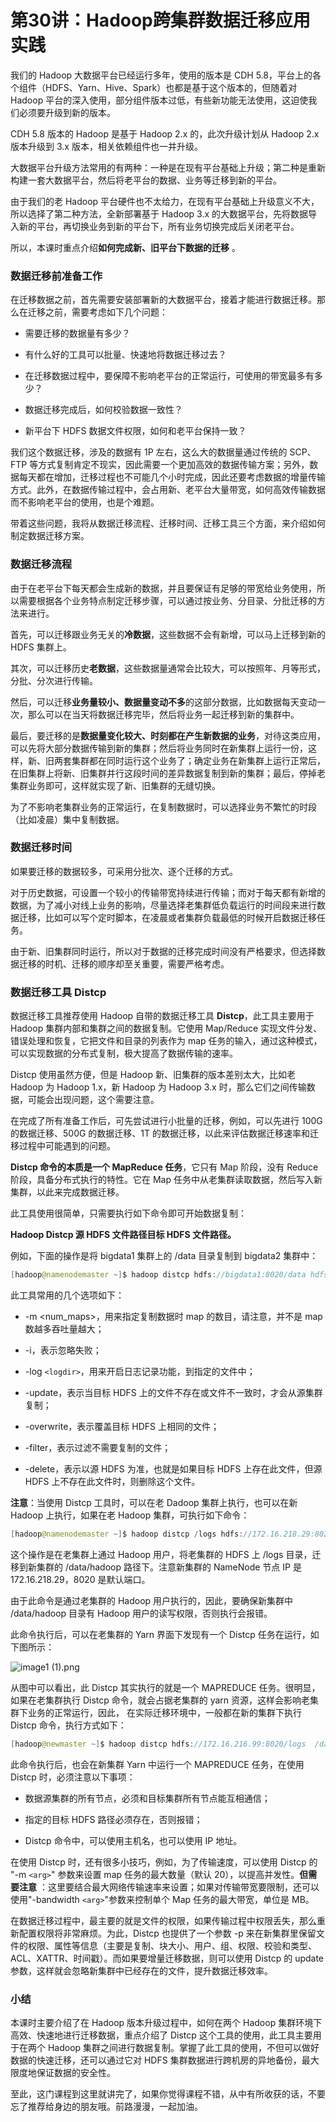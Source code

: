# 第30讲：Hadoop跨集群数据迁移应用实践

我们的 Hadoop 大数据平台已经运行多年，使用的版本是 CDH 5.8，平台上的各个组件（HDFS、Yarn、Hive、Spark）也都是基于这个版本的，但随着对 Hadoop 平台的深入使用，部分组件版本过低，有些新功能无法使用，这迫使我们必须要升级到新的版本。

CDH 5.8 版本的 Hadoop 是基于 Hadoop 2.x 的，此次升级计划从 Hadoop 2.x 版本升级到 3.x 版本，相关依赖组件也一并升级。

大数据平台升级方法常用的有两种：一种是在现有平台基础上升级；第二种是重新构建一套大数据平台，然后将老平台的数据、业务等迁移到新的平台。

由于我们的老 Hadoop 平台硬件也不太给力，在现有平台基础上升级意义不大，所以选择了第二种方法，全新部署基于 Hadoop 3.x 的大数据平台，先将数据导入新的平台，再切换业务到新的平台下，所有业务切换完成后关闭老平台。

所以，本课时重点介绍**如何完成新、旧平台下数据的迁移** 。

### 数据迁移前准备工作

在迁移数据之前，首先需要安装部署新的大数据平台，接着才能进行数据迁移。那么在迁移之前，需要考虑如下几个问题：

* 需要迁移的数据量有多少？

* 有什么好的工具可以批量、快速地将数据迁移过去？

* 在迁移数据过程中，要保障不影响老平台的正常运行，可使用的带宽最多有多少？

* 数据迁移完成后，如何校验数据一致性？

* 新平台下 HDFS 数据文件权限，如何和老平台保持一致？

我们这个数据迁移，涉及的数据有 1P 左右，这么大的数据量通过传统的 SCP、FTP 等方式复制肯定不现实，因此需要一个更加高效的数据传输方案；另外，数据每天都在增加，迁移过程也不可能几个小时完成，因此还要考虑数据的增量传输方式。此外，在数据传输过程中，会占用新、老平台大量带宽，如何高效传输数据而不影响老平台的使用，也是个难题。

带着这些问题，我将从数据迁移流程、迁移时间、迁移工具三个方面，来介绍如何制定数据迁移方案。

### 数据迁移流程

由于在老平台下每天都会生成新的数据，并且要保证有足够的带宽给业务使用，所以需要根据各个业务特点制定迁移步骤，可以通过按业务、分目录、分批迁移的方法来进行。

首先，可以迁移跟业务无关的**冷数据**，这些数据不会有新增，可以马上迁移到新的 HDFS 集群上。

其次，可以迁移历史**老数据**，这些数据量通常会比较大，可以按照年、月等形式，分批、分次进行传输。

然后，可以迁移**业务量较小、数据量变动不多**的这部分数据，比如数据每天变动一次，那么可以在当天将数据迁移完毕，然后将业务一起迁移到新的集群中。

最后，要迁移的是**数据量变化较大、时刻都在产生新数据的业务**，对待这类应用，可以先将大部分数据传输到新的集群；然后将业务同时在新集群上运行一份，这样，新、旧两套集群都在同时运行这个业务了；确定业务在新集群上运行正常后，在旧集群上将新、旧集群并行这段时间的差异数据复制到新的集群；最后，停掉老集群业务即可，这样就实现了新、旧集群的无缝切换。

为了不影响老集群业务的正常运行，在复制数据时，可以选择业务不繁忙的时段（比如凌晨）集中复制数据。

### 数据迁移时间

如果要迁移的数据较多，可采用分批次、逐个迁移的方式。

对于历史数据，可设置一个较小的传输带宽持续进行传输；而对于每天都有新增的数据，为了减小对线上业务的影响，尽量选择老集群低负载运行的时间段来进行数据迁移，比如可以写个定时脚本，在凌晨或者集群负载最低的时候开启数据迁移任务。

由于新、旧集群同时运行，所以对于数据的迁移完成时间没有严格要求，但选择数据迁移的时机、迁移的顺序却至关重要，需要严格考虑。

### 数据迁移工具 Distcp

数据迁移工具推荐使用 Hadoop 自带的数据迁移工具 **Distcp**，此工具主要用于 Hadoop 集群内部和集群之间的数据复制。它使用 Map/Reduce 实现文件分发、错误处理和恢复，它把文件和目录的列表作为 map 任务的输入，通过这种模式，可以实现数据的分布式复制，极大提高了数据传输的速率。

Distcp 使用虽然方便，但是 Hadoop 新、旧集群的版本差别太大，比如老 Hadoop 为 Hadoop 1.x，新 Hadoop 为 Hadoop 3.x 时，那么它们之间传输数据，可能会出现问题，这个需要注意。

在完成了所有准备工作后，可先尝试进行小批量的迁移，例如，可以先进行 100G 的数据迁移、500G 的数据迁移、1T 的数据迁移，以此来评估数据迁移速率和迁移过程中可能遇到的问题。

**Distcp 命令的本质是一个 MapReduce 任务**，它只有 Map 阶段，没有 Reduce 阶段，具备分布式执行的特性。它在 Map 任务中从老集群读取数据，然后写入新集群，以此来完成数据迁移。

此工具使用很简单，只需要执行如下命令即可开始数据复制：

**Hadoop Distcp 源 HDFS 文件路径目标 HDFS 文件路径。**

例如，下面的操作是将 bigdata1 集群上的 /data 目录复制到 bigdata2 集群中：

```java
[hadoop@namenodemaster ~]$ hadoop distcp hdfs://bigdata1:8020/data hdfs://bigdata2:8020/ 
```

此工具常用的几个选项如下：

* -m \<num_maps\>，用来指定复制数据时 map 的数目，请注意，并不是 map 数越多吞吐量越大；

* -i，表示忽略失败；

* -log `<logdir>`，用来开启日志记录功能，到指定的文件中；

* -update，表示当目标 HDFS 上的文件不存在或文件不一致时，才会从源集群复制；

* -overwrite，表示覆盖目标 HDFS 上相同的文件；

* -filter，表示过滤不需要复制的文件；

* -delete，表示以源 HDFS 为准，也就是如果目标 HDFS 上存在此文件，但源 HDFS 上不存在此文件时，则删除这个文件。

**注意**：当使用 Distcp 工具时，可以在老 Dadoop 集群上执行，也可以在新 Hadoop 上执行，如果在老 Hadoop 集群，可执行如下命令：

```java
[hadoop@namenodemaster ~]$ hadoop distcp /logs hdfs://172.16.218.29:8020/data/hadoop 
```

这个操作是在老集群上通过 Hadoop 用户，将老集群的 HDFS 上 /logs 目录，迁移到新集群的 /data/hadoop 路径下。注意新集群的 NameNode 节点 IP 是 172.16.218.29，8020 是默认端口。

由于此命令是通过老集群的 Hadoop 用户执行的，因此，要确保新集群中 /data/hadoop 目录有 Hadoop 用户的读写权限，否则执行会报错。

此命令执行后，可以在老集群的 Yarn 界面下发现有一个 Distcp 任务在运行，如下图所示：


<Image alt="image1 (1).png" src="https://s0.lgstatic.com/i/image/M00/3E/C0/CgqCHl8tHTiAcSEkAAB_dGYJO0c193.png"/> 


从图中可以看出，此 Distcp 其实执行的就是一个 MAPREDUCE 任务。很明显，如果在老集群执行 Distcp 命令，就会占据老集群的 yarn 资源，这样会影响老集群下业务的正常运行，因此， 在实际迁移环境中，一般都在新的集群下执行 Distcp 命令，执行方式如下：

```java
[hadoop@newmaster ~]$ hadoop distcp hdfs://172.16.216.99:8020/logs  /data/hadoop 
```

此命令执行后，也会在新集群 Yarn 中运行一个 MAPREDUCE 任务，在使用 Distcp 时，必须注意以下事项：

* 数据源集群的所有节点，必须和目标集群所有节点能互相通信；

* 指定的目标 HDFS 路径必须存在，否则报错；

* Distcp 命令中，可以使用主机名，也可以使用 IP 地址。

在使用 Distcp 时，还有很多小技巧，例如，为了传输速度，可以使用 Distcp 的 "-m `<arg>`" 参数来设置 map 任务的最大数量（默认 20），以提高并发性。**但需要注意** ：这里要结合最大网络传输速率来设置；如果对传输带宽要限制，还可以使用"-bandwidth `<arg>`"参数来控制单个 Map 任务的最大带宽，单位是 MB。

在数据迁移过程中，最主要的就是文件的权限，如果传输过程中权限丢失，那么重新配置权限将非常麻烦。为此，Distcp 也提供了一个参数 -p 来在新集群里保留文件的权限、属性等信息（主要是复制、块大小、用户、组、权限、校验和类型、ACL、XATTR、时间戳）。而如果要增量迁移数据，则可以使用 Distcp 的 update 参数，这样就会忽略新集群中已经存在的文件，提升数据迁移效率。

### 小结

本课时主要介绍了在 Hadoop 版本升级过程中，如何在两个 Hadoop 集群环境下高效、快速地进行迁移数据，重点介绍了 Distcp 这个工具的使用，此工具主要用于在两个 Hadoop 集群之间进行数据复制。掌握了此工具的使用，不但可以做好数据的快速迁移，还可以通过它对 HDFS 集群数据进行跨机房的异地备份，最大限度地保证数据的安全性。

至此，这门课程到这里就讲完了，如果你觉得课程不错，从中有所收获的话，不要忘了推荐给身边的朋友哦。前路漫漫，一起加油。

